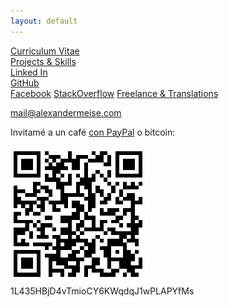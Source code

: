 ```yaml
---
layout: default
---
```

[Curriculum Vitae](https://alexmeise.github.io/cv)  
[Projects & Skills](http://alexmeise.github.io/projects)  
[Linked In](https://www.linkedin.com/in/alexander-meise-7574a153/)  
[GitHub](https://github.com/alexmeise)  
[Facebook](https://www.facebook.com/peloerata)
[StackOverflow](https://stackoverflow.com/users/1869399/alexander-meise)
[Freelance & Translations](https://alexmeise.github.io/freelance)

mail@alexandermeise.com  

  













Invitamé a un café [con PayPal](https://www.paypal.me/MeiseVillar) o bitcoin:
  
![Acepto bitcoin](btc.jpg)  
1L435HBjD4vTmioCY6KWqdqJ1wPLAPYfMs
